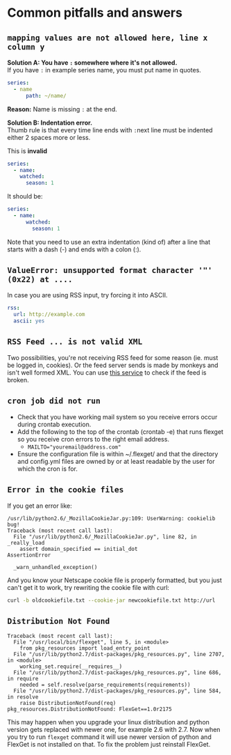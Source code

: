# Common pitfalls and answers
## `mapping values are not allowed here, line x column y`
**Solution A: You have `:` somewhere where it's not allowed.**  
If you have `:` in example series name, you must put name in quotes.

```yaml
series:
  - name
      path: ~/name/
```

**Reason:** Name is missing `:` at the end.


**Solution B: Indentation error.**  
Thumb rule is that every time line ends with `:`next line must be indented either 2 spaces more or less.

This is ****invalid****

```yaml
series:
  - name:
    watched:
      season: 1
```

It should be:

```yaml
series:
  - name:
      watched:
        season: 1
```

Note that you need to use an extra indentation (kind of) after a line that starts with a dash (-) and ends with a colon (:).

## `ValueError: unsupported format character '"' (0x22) at ....`
In case you are using RSS input, try forcing it into ASCII.

```yaml
rss:
  url: http://example.com
  ascii: yes
```

## `RSS Feed ... is not valid XML`
Two possibilities, you're not receiving RSS feed for some reason (ie. must be logged in, cookies). Or the feed server sends is made by monkeys and isn't well formed XML. You can use [this service](http://validator.w3.org/feed/) to check if the feed is broken.

## `cron job did not run` 
* Check that you have working mail system so you receive errors occur during crontab execution.
* Add the following to the top of the crontab (crontab -e) that runs flexget so you receive cron errors to the right email address.
  * ` MAILTO="youremail@address.com" `
* Ensure the configuration file is within ~/.flexget/ and that the directory and config.yml files are owned by or at least readable by the user for which the cron is for.

## `Error in the cookie files`
If you get an error like: 

```
/usr/lib/python2.6/_MozillaCookieJar.py:109: UserWarning: cookielib bug!
Traceback (most recent call last):
  File "/usr/lib/python2.6/_MozillaCookieJar.py", line 82, in _really_load
    assert domain_specified == initial_dot
AssertionError

  _warn_unhandled_exception()
```

And you know your Netscape cookie file is properly formatted, but you just can't get it to work, try rewriting the cookie file with curl:

```bash
curl -b oldcookiefile.txt --cookie-jar newcookiefile.txt http://url
```

## `Distribution Not Found`
```
Traceback (most recent call last):
  File "/usr/local/bin/flexget", line 5, in <module>
    from pkg_resources import load_entry_point
  File "/usr/lib/python2.7/dist-packages/pkg_resources.py", line 2707, in <module>
    working_set.require(__requires__)
  File "/usr/lib/python2.7/dist-packages/pkg_resources.py", line 686, in require
    needed = self.resolve(parse_requirements(requirements))
  File "/usr/lib/python2.7/dist-packages/pkg_resources.py", line 584, in resolve
    raise DistributionNotFound(req)
pkg_resources.DistributionNotFound: FlexGet==1.0r2175
```

This may happen when you upgrade your linux distribution and python version gets replaced with newer one, for example 2.6 with 2.7. Now when you try to run `flexget` command it will use newer version of python and FlexGet is not installed on that. To fix the problem just reinstall FlexGet.